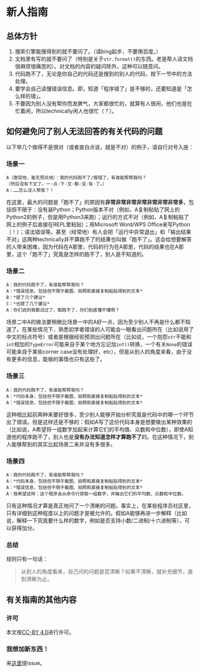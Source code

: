 # 新人指南

## 总体方针

1. 搜索引擎能搜得到的就不要问了。（请bing起步，不要用百度。）
2. 文档里有写的就不要问了（特别是关于`str.format()`的东西。老是帮人读文档很麻烦很痛苦的）。对文档的内容的疑问除外，这种可以随意问。
3. 代码跑不了，无论是你自己的代码还是搜到的别人的代码，按下一节中的方法处理。
4. 要学会自己读懂错误信息。即，知道「程序错了」是不够的，还要知道是「怎么样的错」。
5. 不要因为别人没有帮你而发脾气，大家都很忙的，就算有人很闲，他们也是在忙着闲，所以technically闲人也很忙（？）。

## 如何避免问了别人无法回答的有关代码的问题

以下举几个做得不是很对（或者直白点说，就是不对）的例子，请自行对号入座：

### 场景一

```
A（唐突地，毫无预兆地）：我的代码跑不了/报错了，有谁能帮帮我吗？
（然后没有下文了。一·点·下·文·都·没·有·了。）
A：……怎么没人帮我？！
```

在这里，最大的问题是「跑不了」的原因有**非常非常非常非常非常非常非常多**，包括但不限于：没有装Python；Python版本不对（例如，A复制粘贴了网上的Python2的例子，但是用Python3来跑）；运行的方式不对（例如，A复制粘贴了网上的例子后直接在REPL里粘贴）；用Microsoft Word/WPS Office来写Python（！）；语法错误等。甚至（经常地）有人会把「运行中异常退出」和「输出结果不对」这两种technically并不算跑不了的结果也叫做「跑不了」。这会给想要解答的人带来困难，因为代码在A那里，代码的行为在A那里，代码的结果也在A那里，这个「跑不了」究竟是怎样的跑不了，别人是不知道的。

### 场景二

```
A：我的代码跑不了，有谁能帮帮我吗？
A：*错误信息，包括但不限于截图、拍照和直接复制粘贴得到的文本*
B：*提了几个建议*
C：*也提了几个建议*
A：你们说的我都试过了，都跑不了，你们到底懂不懂啊？
```

场景二中A的做法要稍微比场景一中的A好一点，因为至少别人不再是什么都不知道了。在某些情况下，熟悉初学者错误的人可能会一眼看出问题所在（比如说用了中文的标点符号）或者是根据经验预测出问题所在（比如说，一个抱怨`str`不能和`int`相加的`TypeError`可能来自于某个地方忘记加`int()`转换，一个有关`None`的错误可能来自于某些corner case没有处理好，etc），但是从别人的角度来看，由于没有更多的信息，能做的事情也只有这些了。

### 场景三

```
A：我的代码跑不了，有谁能帮帮我吗？
A：*代码本身，包括但不限于截图、拍照和直接复制粘贴得到的文本*
A：*错误信息，包括但不限于截图、拍照和直接复制粘贴得到的文本*
```

这种相比起前两种来要好很多，至少别人能够开始分析究竟是代码中的哪一个环节出了错误。但是这样还是不够的：假如A写了这份代码本身是想要做出某种效果的（比如说，A希望将一组数字加起来计算它们的平均值、众数和中位数），即使A知道他的程序跑不了，别人也是**没有办法知道怎样才算跑不了**的。在这种情况下，别人能够帮到的其实比起场景二来并没有多很多。

### 场景四

```
A：我的代码跑不了，有谁能帮帮我吗？
A：*代码本身，包括但不限于截图、拍照和直接复制粘贴得到的文本*
A：*错误信息，包括但不限于截图、拍照和直接复制粘贴得到的文本*
A：我希望这样：这个程序会从命令行获取一组数字，并输出它们的平均数、众数和中位数。
```

只有这种情况才算是真正地问了一个清晰的问题。事实上，在某些程序员社区里，只有详细到这种程度以上的问题才是被允许的。假如A能够再进一步解释（比如说，解释一下究竟要什么样的数字，例如是否支持小数/二进制/十六进制等），可以获得加分。

### 总结

规则只有一句话：

> 从别人的角度看来，自己问的问题是否清晰？如果不清晰，就补充细节，直到清晰为止。

## 有关指南的其他内容

### 许可

本文按[CC-BY 4.0](https://creativecommons.org/licenses/by/4.0/)进行许可。

### 我想加新东西！

来[这里](https://github.com/bctnry/public/issues)提issue。
